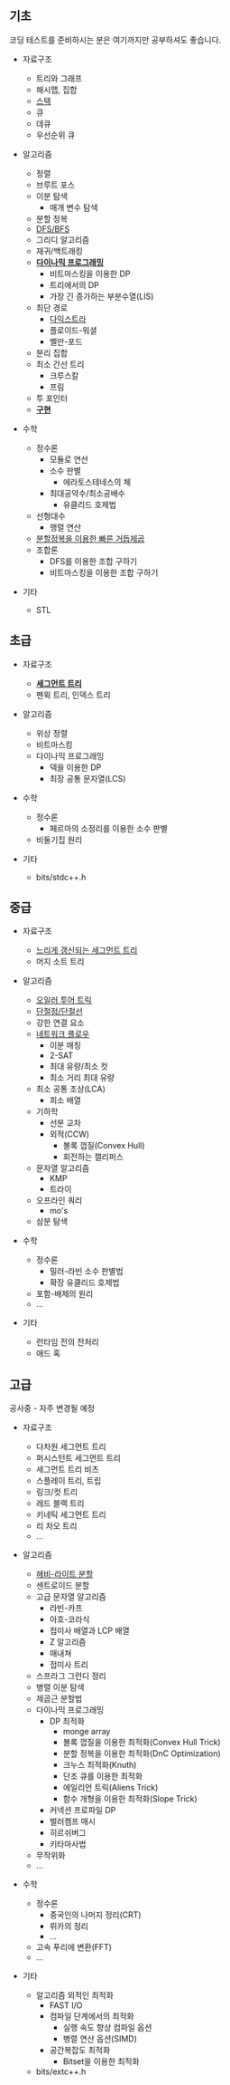 ## 기초

코딩 테스트를 준비하시는 분은 여기까지만 공부하셔도 좋습니다.

- 자료구조
  - 트리와 그래프
  - 해시맵, 집합
  - [스택](https://github.com/SlowCloud/algorithm_roadmap/blob/main/basic/Stack.md)
  - 큐
  - 데큐
  - 우선순위 큐

- 알고리즘
  - 정렬
  - 브루트 포스
  - 이분 탐색
    - 매개 변수 탐색
  - 분할 정복
  - [DFS/BFS](https://github.com/SlowCloud/algorithm_roadmap/blob/main/basic/FirstSearch.md)
  - 그리디 알고리즘
  - 재귀/백트래킹
  - [**다이나믹 프로그래밍**](https://github.com/SlowCloud/algorithm_roadmap/blob/main/basic/DP.md)
    - 비트마스킹을 이용한 DP
    - 트리에서의 DP
    - 가장 긴 증가하는 부분수열(LIS)
  - 최단 경로
    - [다익스트라](https://github.com/SlowCloud/algorithm_roadmap/blob/main/basic/dijkstra.md)
    - 플로이드-워셜
    - 벨만-포드
  - 분리 집합
  - 최소 간선 트리
    - 크루스칼
    - 프림
  - 투 포인터
  - [**구현**](https://github.com/SlowCloud/algorithm_roadmap/blob/main/basic/implementation.md)

- 수학
  - 정수론
    - 모듈로 연산
    - 소수 판별
      - 에라토스테네스의 체
    - 최대공약수/최소공배수
      - 유클리드 호제법
  - 선형대수
    - 행렬 연산
  - [분할정복을 이용한 빠른 거듭제곱](https://github.com/SlowCloud/algorithm_roadmap/blob/main/basic/FastPower.md)
  - 조합론
    - DFS를 이용한 조합 구하기
    - 비트마스킹을 이용한 조합 구하기

- 기타
  - STL

## 초급

- 자료구조
  - [**세그먼트 트리**](https://github.com/SlowCloud/algorithm_roadmap/blob/main/beginner/SegmentTree.md)
  - 펜윅 트리, 인덱스 트리

- 알고리즘
  - 위상 정렬
  - 비트마스킹
  - 다이나믹 프로그래밍
    - 덱을 이용한 DP
    - 최장 공통 문자열(LCS)

- 수학
  - 정수론
    - 페르마의 소정리를 이용한 소수 판별
  - 비둘기집 원리

- 기타
  - bits/stdc++.h

## 중급

- 자료구조
  - [느리게 갱신되는 세그먼트 트리](https://github.com/SlowCloud/algorithm_roadmap/blob/main/intermediate/LazyProp.md)
  - 머지 소트 트리

- 알고리즘
  - [오일러 투어 트릭](https://github.com/SlowCloud/algorithm_roadmap/blob/main/intermediate/ETT.md)
  - [단절점/단절선](https://github.com/SlowCloud/algorithm_roadmap/blob/main/intermediate/Articulation.md)
  - 강한 연결 요소
  - [네트워크 플로우](https://github.com/SlowCloud/algorithm_roadmap/blob/main/intermediate/NetworkFlow.md)
    - 이분 매칭
    - 2-SAT
    - 최대 유량/최소 컷
    - 최소 거리 최대 유량
  - 최소 공통 조상(LCA)
    - 희소 배열
  - 기하학
    - 선분 교차
    - 외적(CCW)
      - 볼록 껍질(Convex Hull)
      - 회전하는 캘리퍼스
  - 문자열 알고리즘
    - KMP
    - 트라이
  - 오프라인 쿼리
    - mo's
  - 삼분 탐색

- 수학
  - 정수론
    - 밀러-라빈 소수 판별법
    - 확장 유클리드 호제법
  - 포함-배제의 원리
  - ...

- 기타
  - 런타임 전의 전처리
  - 애드 혹

## 고급

공사중 - 자주 변경될 예정

- 자료구조
  - 다차원 세그먼트 트리
  - 퍼시스턴트 세그먼트 트리
  - 세그먼트 트리 비츠
  - 스플레이 트리, 트립
  - 링크/컷 트리
  - 레드 블랙 트리
  - 키네틱 세그먼트 트리
  - 리 차오 트리
  - ...

- 알고리즘
  - [헤비-라이트 분할](https://github.com/SlowCloud/algorithm_roadmap/blob/main/advanced/HLD.md)
  - 센트로이드 분할
  - 고급 문자열 알고리즘
    - 라빈-카프
    - 아호-코라식
    - 접미사 배열과 LCP 배열
    - Z 알고리즘
    - 매내쳐
    - 접미사 트리
  - 스프라그 그런디 정리
  - 병렬 이분 탐색
  - 제곱근 분할법
  - 다이나믹 프로그래밍
    - DP 최적화
      - monge array
      - 볼록 껍질을 이용한 최적화(Convex Hull Trick)
      - 분할 정복을 이용한 최적화(DnC Optimization)
      - 크누스 최적화(Knuth)
      - 단조 큐를 이용한 최적화
      - 에일리언 트릭(Aliens Trick)
      - 함수 개형을 이용한 최적화(Slope Trick)
    - 커넥션 프로파일 DP
    - 벌러켐프 매시
    - 히르쉬버그
    - 키타마사법
  - 무작위화
  - ...

- 수학
  - 정수론
    - 중국인의 나머지 정리(CRT)
    - 뤼카의 정리
    - ...
  - 고속 푸리에 변환(FFT)
  - ...

- 기타
  - 알고리즘 외적인 최적화
    - FAST I/O
    - 컴파일 단계에서의 최적화
      - 실행 속도 향상 컴파일 옵션
      - 병렬 연산 옵션(SIMD)
    - 공간복잡도 최적화
      - Bitset을 이용한 최적화
  - bits/extc++.h